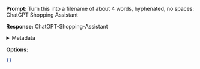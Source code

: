 **Prompt:**
Turn this into a filename of about 4 words, hyphenated, no spaces: ChatGPT Shopping Assistant

**Response:**
ChatGPT-Shopping-Assistant

<details><summary>Metadata</summary>

- Duration: 552 ms
- Datetime: 2023-09-16T22:58:11.961356
- Model: gpt-3.5-turbo-0613

</details>

**Options:**
```json
{}
```

